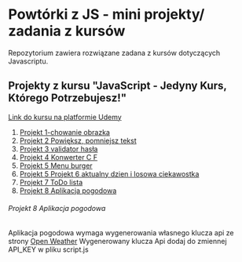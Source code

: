 # Powtórki z JS - mini projekty/ zadania z kursów

Repozytorium zawiera rozwiązane zadana z kursów dotyczących Javascriptu. 

## Projekty z kursu "JavaScript - Jedyny Kurs, Którego Potrzebujesz!"
[Link do kursu na platformie Udemy](https://www.udemy.com/course/javascript-jedyny-kurs-ktorego-potrzebujesz/)


1. [Projekt 1-chowanie obrazka](../master/Projekt-1-chowane%20obrazka)
2. [Projekt 2 Powiększ, pomniejsz tekst](../master/Projekt%202%20Powiększ%2C%20pomniejsz%20tekst)
3. [Projekt 3 validator hasła](../master/Projekt%203%20validator%20hasła)
4. [Projekt 4 Konwerter C F](../master/Projekt%204%20Konwerter%20C%20F)
5. [Projekt 5 Menu burger](../master/Projekt%205%20Menu%20burger)
6. [Projekt 5 Projekt 6 aktualny dzien i losowa ciekawostka](../master/Projekt%206%20aktualny%20dzien%20i%20losowa%20ciekawostka)
7. [Projekt 7 ToDo lista](../master/Projekt%207%20ToDo%20lista)
8. [Projekt 8 Aplikacja pogodowa](../master/Projekt%208%20Aplikacja%20pogodowa)


###### Projekt 8 Aplikacja pogodowa

Aplikacja pogodowa wymaga wygenerowania własnego klucza api ze strony [Open Weather](https://openweathermap.org)
Wygenerowany klucza Api dodaj do zmiennej API_KEY w pliku script.js